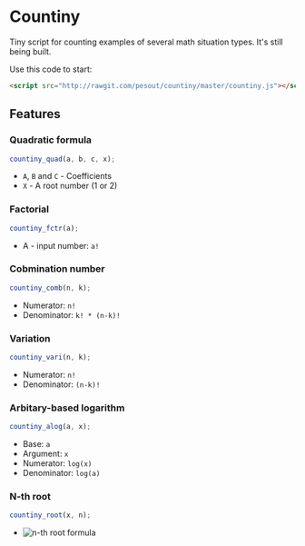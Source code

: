 # Countiny
Tiny script for counting examples of several math situation types. It's still being built.

Use this code to start:

``` html
<script src="http://rawgit.com/pesout/countiny/master/countiny.js"></script>
```

## Features

### Quadratic formula

```javascript
countiny_quad(a, b, c, x);
```

- `A`, `B` and `C` - Coefficients
- `X` - A root number (1 or 2)

### Factorial

```javascript
countiny_fctr(a);
```

- A - input number: `a!`

### Cobmination number

```javascript
countiny_comb(n, k);
```

- Numerator: `n!`
- Denominator: `k! * (n-k)!`

### Variation

```javascript
countiny_vari(n, k);
```

- Numerator: `n!`
- Denominator: `(n-k)!`

### Arbitary-based logarithm

```javascript
countiny_alog(a, x);
```

- Base: `a`
- Argument: `x`
- Numerator: `log(x)`
- Denominator: `log(a)`

### N-th root

```javascript
countiny_root(x, n);
```
- ![n-th root formula](https://wikimedia.org/api/rest_v1/media/math/render/svg/5d9845f4838d72b3362cf0dfdd2e78784efd37ac)
